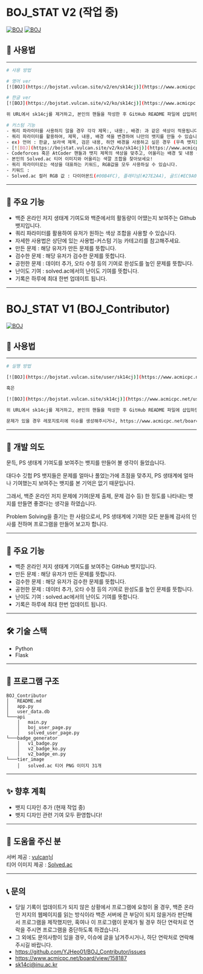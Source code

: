 # BOJ_STAT V2 (작업 중)

[![BOJ](https://bojstat.vulcan.site/v2/en/sk14cj)](https://www.acmicpc.net/user/sk14cj)
[![BOJ](https://bojstat.vulcan.site/v2/ko/sk14cj)](https://www.acmicpc.net/user/sk14cj)

## 📖 사용법

---
```bash
# 사용 방법

# 영어 ver
[![BOJ](https://bojstat.vulcan.site/v2/en/sk14cj)](https://www.acmicpc.net/user/sk14cj)

# 한글 ver
[![BOJ](https://bojstat.vulcan.site/v2/ko/sk14cj)](https://www.acmicpc.net/user/sk14cj)

위 URL에서 sk14cj를 제거하고, 본인의 핸들을 작성한 후 GitHub README 파일에 삽입하면 됩니다.

# 커스텀 기능
- 쿼리 파라미터를 사용하지 않을 경우 각각 제목:, 내용:, 배경: 과 같은 색상이 적용됩니다.
- 쿼리 파라미터를 활용하여, 제목, 내용, 배경 색을 변경하여 나만의 뱃지를 만들 수 있습니다!
- ex) 언어 : 한글, 보라색 제목, 검은 내용, 하얀 배경을 사용하고 싶은 경우 (우측 뱃지)
- [![BOJ](https://bojstat.vulcan.site/v2/ko/sk14cj)](https://www.acmicpc.net/user/sk14cj)
- Codeforces 혹은 AtCoder 핸들과 뱃지 제목의 색상을 맞추고, 어울리는 배경 및 내용 색상을 찾아보세요!
- 본인의 Solved.ac 티어 이미지와 어울리는 색깔 조합을 찾아보세요!
- 쿼리 파라미터로는 색상을 대표하는 키워드, RGB값을 모두 사용하실 수 있습니다.
- 키워드 :
- Solved.ac 컬러 RGB 값 : 다이아몬드(#00B4FC), 플래티넘(#27E2A4), 골드(#EC9A00), 실버(#435F7A), 브론즈(#AD5600)


```

---

## 🚀 주요 기능

- 백준 온라인 저지 생태계 기여도와 백준에서의 활동량이 어땠는지 보여주는 Github 뱃지입니다.
- 쿼리 파라미터를 활용하여 유저가 원하는 색상 조합을 사용할 수 있습니다.
- 자세한 사용법은 상단에 있는 사용법-커스텀 기능 카테고리를 참고해주세요.
- 만든 문제 : 해당 유저가 만든 문제를 뜻합니다.
- 검수한 문제 : 해당 유저가 검수한 문제를 뜻합니다.
- 공헌한 문제 : 데이터 추가, 오타 수정 등의 기여로 완성도를 높인 문제를 뜻합니다.
- 난이도 기여 : solved.ac에서의 난이도 기여를 뜻합니다.
- 기록은 하루에 최대 한번 업데이트 됩니다.


---

# BOJ_STAT V1 (BOJ_Contributor)

[![BOJ](https://bojstat.vulcan.site/user/sk14cj?v=3)](https://www.acmicpc.net/user/sk14cj)

## 📖 사용법

---
```bash
# 실행 방법

[![BOJ](https://bojstat.vulcan.site/user/sk14cj)](https://www.acmicpc.net/user/sk14cj)

혹은

[![BOJ](https://bojstat.vulcan.site/sk14cj)](https://www.acmicpc.net/user/sk14cj) (<-새로 올린 버전)

위 URL에서 sk14cj를 제거하고, 본인의 핸들을 작성한 후 GitHub README 파일에 삽입하면 됩니다.

문제가 있을 경우 레포지토리에 이슈를 생성해주시거나, https://www.acmicpc.net/board/view/158187에 댓글을 남겨주세요.

```

---

## 📌 개발 의도

문득, PS 생태계 기여도를 보여주는 뱃지를 만들어 볼 생각이 들었습니다.

​대다수 깃헙 PS 뱃지들은 문제를 얼마나 풀었는가에 초점을 맞추지, PS 생태계에 얼마나 기여했는지 보여주는 뱃지를 본 기억은 없기 때문입니다.

그래서, 백준 온라인 저지 문제에 기여(문제 출제, 문제 검수 등) 한 정도를 나타내는 뱃지를 만들면 좋겠다는 생각을 하였습니다.

​Problem Solving을 즐기는 한 사람으로서, PS 생태계에 기여한 모든 분들께 감사의 인사를 전하며 프로그램을 만들어 보고자 합니다.

---

## 🚀 주요 기능

- 백준 온라인 저지 생태계 기여도를 보여주는 GitHub 뱃지입니다.
- 만든 문제 : 해당 유저가 만든 문제를 뜻합니다.
- 검수한 문제 : 해당 유저가 검수한 문제를 뜻합니다.
- 공헌한 문제 : 데이터 추가, 오타 수정 등의 기여로 완성도를 높인 문제를 뜻합니다.
- 난이도 기여 : solved.ac에서의 난이도 기여를 뜻합니다.
- 기록은 하루에 최대 한번 업데이트 됩니다.


---

## 🛠️ 기술 스택

- Python
- Flask

---

## 📂 프로그램 구조

```
BOJ_Contributor
│   README.md
│   app.py
│   user_data.db
└───api
    │   main.py
    │   boj_user_page.py
    │   solved_user_page.py
└───badge_generator
    │   v1_badge.py
    │   v2_badge_ko.py
    │   v2_badge_en.py
└───tier_image
    │   solved.ac 티어 PNG 이미지 31개
```

---


## ✨ 향후 계획

- 뱃지 디자인 추가 (현재 작업 중)
- 뱃지 디자인 관련 기여 모두 환영합니다!

---

## 📄 도움을 주신 분

서버 제공 : [vulcan](https://github.com/firekann)님<br>
티어 이미지 제공 : [Solved.ac](https://solved.ac/)

---

## 📞 문의

- 당일 기록이 업데이트가 되지 않은 상황에서 프로그램에 요청이 올 경우, 백준 온라인 저지의 웹페이지를 읽는 방식이라 백준 서버에 큰 부담이 되지 않을거라 판단해서 프로그램을 제작했지만, 혹여나 이 프로그램이 문제가 될 경우 하단 연락처로 연락을 주시면 프로그램을 중단하도록 하겠습니다.
- 그 외에도 문의사항이 있을 경우, 이슈에 글을 남겨주시거나, 하단 연락처로 연락해주시길 바랍니다.
- https://github.com/YJHeo01/BOJ_Contributor/issues
- https://www.acmicpc.net/board/view/158187
- sk14cj@inu.ac.kr
